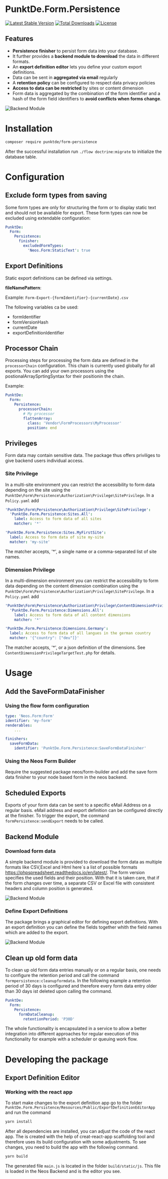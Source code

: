 # PunktDe.Form.Persistence

[![Latest Stable Version](https://poser.pugx.org/punktDe/form-persistence/v/stable)](https://packagist.org/packages/punktDe/form-persistence) [![Total Downloads](https://poser.pugx.org/punktDe/form-persistence/downloads)](https://packagist.org/packages/punktDe/form-persistence) [![License](https://poser.pugx.org/punktDe/form-persistence/license)](https://packagist.org/packages/punktDe/form-persistence)

## Features

* **Persistence finisher** to persist form data into your database. 
* It further provides a **backend module to download** the data in different formats. 
* An **export definition editor** lets you define your custom export definitions.
* Data can be sent in **aggregated via email** regularly
* A **retention policy** can be configured to respect data privacy policies
* **Access to data can be restricted** by sites or content dimension
* Form data is aggregated by the combination of the form identifier and a hash of the form field identifiers to **avoid conflicts when forms change**.



![Backend Module](Documentation/BackendModule.png)

# Installation

```bash
composer require punktde/form-persistence
```

After the successful installation run `./flow doctrine:migrate` to initialize the database table.

# Configuration

## Exclude form types from saving

Some form types are only for structuring the form or to display static text and should not be available for export. These form types can now be excluded using extendable configuration:

```yaml
PunktDe:
  Form:
    Persistence:
      finisher:
        excludedFormTypes:
          'Neos.Form:StaticText': true
```		  

## Export Definitions

Static export definitions can be defined via settings.

**fileNamePattern**: 

Example: `Form-Export-{formIdentifier}-{currentDate}.csv`

The following variables ca be used: 

* formIdentifier
* formVersionHash
* currentDate
* exportDefinitionIdentifier

## Processor Chain

Processing steps for processing the form data are defined in the `processorChain` configuration. This chain is currently used globally for all exports. You can add your own processors using the postionalArraySprtingSyntax for their positionin the chain.

Example:

```yaml
PunktDe:
  Form:
    Persistence:
      processorChain:
        # My processor
        flattenArray:
          class: 'Vendor\FormProcessors\MyProcessor'
          position: end
```		  	          

## Privileges

Form data may contain sensitive data. The package thus offers priviliges to give backend users individual access. 

### Site Privilege

In a multi-site environment you can restrict the accessibility to form data depending on the site using the `PunktDe\Form\Persistence\Authorization\Privilege\SitePrivilege`. In a `Policy.yaml` add 

```yaml
'PunktDe\Form\Persistence\Authorization\Privilege\SitePrivilege':
  'PunktDe.Form.Persistence:Sites.All':
    label: Access to form data of all sites
    matcher: '*'

'PunktDe.Form.Persistence:Sites.MyFirstSite':
  label: Access to form data of site my-site
  matcher: 'my-site'
```

The matcher accepts, '*', a single name or a comma-separated list of site names.

### Dimension Privilege

In a multi-dimension environment you can restrict the accessibility to form data depending on the content dimension combination using the `PunktDe\Form\Persistence\Authorization\Privilege\SitePrivilege`. In a `Policy.yaml` add

```yaml
'PunktDe\Form\Persistence\Authorization\Privilege\ContentDimensionPrivilege':
  'PunktDe.Form.Persistence:Dimensions.All':
    label: Access to form data of all content dimensions
    matcher: '*'

'PunktDe.Form.Persistence:Dimensions.Germany':
  label: Access to form data of all langues in the german country
  matcher: '{"country": ["deu"]}'
```

The matcher accepts, '*', or a json definition of the dimensions. See `ContentDimensionPrivilegeTargetTest.php` for details.

# Usage
## Add the SaveFormDataFinisher
### Using the flow form configuration

```yaml
type: 'Neos.Form:Form'
identifier: 'my-form'
renderables:
    ...

finishers:
  saveFormData:
    identifier: 'PunktDe.Form.Persistence:SaveFormDataFinisher'
```

### Using the Neos Form Builder
Require the suggested package neos/form-builder and add the save form data finisher to your node based form in the neos backend.

## Scheduled Exports

Exports of your form data can be sent to a specific eMail Address on a regular basis. eMail address and export definition can be configured directly at the finisher.
To trigger the export, the command `formPersistence:sendExport` needs to be called.

## Backend Module

### Download form data

A simple backend module is provided to download the form data as multiple formats like CSV,Excel and Html here`s a list of possible formats https://phpspreadsheet.readthedocs.io/en/latest/. The form version specifies the used fields and their position. 
With that it is taken care, that if the form changes over time, a separate CSV or Excel file with consistent headers and column position is generated.

![Backend Module](Documentation/BackendModule.png)

### Define Export Definitions

The package brings a graphical editor for defining export definitions. With an export definition you can define the fields together whith the field names which are added to the export.

![Backend Module](Documentation/ExportDefinitionEditor.png)

## Clean up old form data
To clean up old form data entries manually or on a regular basis, one needs to configure the retention period and call the command `formpersistence:cleanupformdata`. 
In the following example a retention period of 30 days is configured and therefore every form data entry older than 30 days ist deleted upon calling the command.

```yaml
PunktDe:
  Form:
    Persistence:
      formDataCleanup:
        retentionPeriod: 'P30D'
```

The whole functionality is encapsulated in a service to allow a better integration into different approaches for regular execution of this functionality for example with a scheduler or queuing work flow.

# Developing the package

## Export Definition Editor

### Working with the react app

To start make changes to the export definition app go to the folder `PunktDe.Form.Persistence/Resources/Public/ExportDefinitionEditorApp`
and run the command

```bash
yarn install
```

After all dependencies are installed, you can adjust the code of the react app. 
The is created with the help of creat-react-app scaffolding tool and therefore uses its build configuration with some adjustments.
To see changes, you need to build the app with the following command.

```bash
yarn build
```

The generated file `main.js` is located in the folder `build/static/js`.
This file is loaded in the Neos Backend and is the editor you see.
